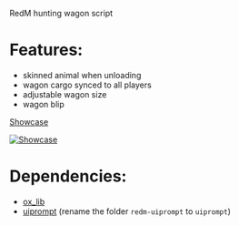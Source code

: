RedM hunting wagon script

# Features:
* skinned animal when unloading
* wagon cargo synced to all players
* adjustable wagon size
* wagon blip

[Showcase](https://youtu.be/jVMcD-MVw0E)

[![Showcase](https://img.youtube.com/vi/jVMcD-MVw0E/hqdefault.jpg)](https://youtu.be/jVMcD-MVw0E)

# Dependencies:
* [ox_lib](https://github.com/overextended/ox_lib)
* [uiprompt](https://github.com/kibook/redm-uiprompt) (rename the folder `redm-uiprompt` to `uiprompt`)